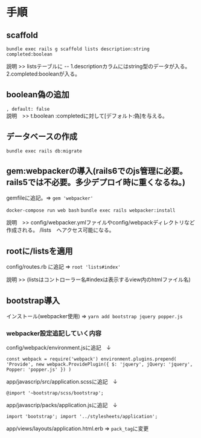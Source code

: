 # 手順

## scaffold
`bundle exec rails g scaffold lists description:string completed:boolean`

 説明 >> listsテーブルに -- 1.descriptionカラムにはstring型のデータが入る。 2.completed:booleanが入る。
 
 ## boolean偽の追加
 
  `, default: false`  
 説明　>> t.boolean :completedに対して[デフォルト:偽]を与える。
 
 ## データベースの作成

 `bundle exec rails db:migrate`
 
 ## gem:webpackerの導入(rails6でのjs管理に必要。rails5では不必要。多少デプロイ時に重くなるね。)
 gemfileに追記。=> `gem 'webpacker'`
 
 `docker-compose run web bash`
 `bundle exec rails webpacker:install` 
 
 説明　>> config/webpacker.ymlファイルやconfig/webpackディレクトリなど作成される。
         /lists　へアクセス可能になる。
 
 ## rootに/listsを適用
 config/routes.rb に追記 => `root 'lists#index'` 
 
 説明 >> (listsはコントローラー名#indexは表示するview内のhtmlファイル名)
 
 ## bootstrap導入
 インストール(webpacker使用)  => `yarn add bootstrap jquery popper.js`
 
   ###  webpacker設定追記していく内容
 config/webpack/environment.jsに追記　↓
 
 `const webpack = require('webpack')
environment.plugins.prepend(
  'Provide',
  new webpack.ProvidePlugin({
    $: 'jquery',
    jQuery: 'jquery',
    Popper: 'popper.js'
  })
)`

app/javascrip/src/application.scssに追記　↓

`@import '~bootstrap/scss/bootstrap';`

app/javascrip/packs/application.jsに追記　↓

`import 'bootstrap';
import '../stylesheets/application';`

app/views/layouts/application.html.erb => `pack_tag`に変更

